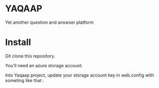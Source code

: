 # YAQAAP
Yet another question and answser platform

# Install

Git clone this repository.

You'll need an azure storage account.

Into Yaqaap project, update your storage account key in web.config with someting like that :

   <add key="storage" value="DefaultEndpointsProtocol=https;AccountName=yaqaap;AccountKey=BOVi0PPafizyc/VWvSkjv6/iDrDceILciqHGMkZEZMTI148/PW45ZtApvdVQ+gLI1S5KDZdd7uw80NW5B6nkmQ==" />
